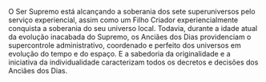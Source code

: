 ﻿O Ser Supremo está alcançando a soberania dos sete superuniversos pelo serviço experiencial, assim como um Filho Criador experiencialmente conquista a soberania do seu universo local. Todavia, durante a idade atual da evolução inacabada do Supremo, os Anciães dos Dias providenciam o supercontrole administrativo, coordenado e perfeito dos universos em evolução do tempo e do espaço. E a sabedoria da originalidade e a iniciativa da individualidade caracterizam todos os decretos e decisões dos Anciães dos Dias.